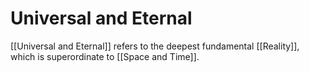 # Universal and Eternal

[[Universal and Eternal]] refers to the deepest fundamental [[Reality]], which is superordinate to [[Space and Time]].